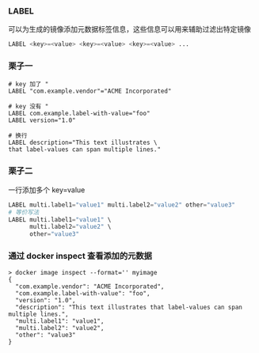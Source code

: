 ### LABEL
可以为生成的镜像添加元数据标签信息，这些信息可以用来辅助过滤出特定镜像
```python
LABEL <key>=<value> <key>=<value> <key>=<value> ...
```

### 栗子一
```
# key 加了 "
LABEL "com.example.vendor"="ACME Incorporated"

# key 没有 "
LABEL com.example.label-with-value="foo"
LABEL version="1.0"

# 换行
LABEL description="This text illustrates \
that label-values can span multiple lines."
```

### 栗子二
一行添加多个 key=value
```python
LABEL multi.label1="value1" multi.label2="value2" other="value3"
# 等价写法
LABEL multi.label1="value1" \
      multi.label2="value2" \
      other="value3"
```

### 通过 docker inspect 查看添加的元数据
```
> docker image inspect --format='' myimage
{
  "com.example.vendor": "ACME Incorporated",
  "com.example.label-with-value": "foo",
  "version": "1.0",
  "description": "This text illustrates that label-values can span multiple lines.",
  "multi.label1": "value1",
  "multi.label2": "value2",
  "other": "value3"
}
```
